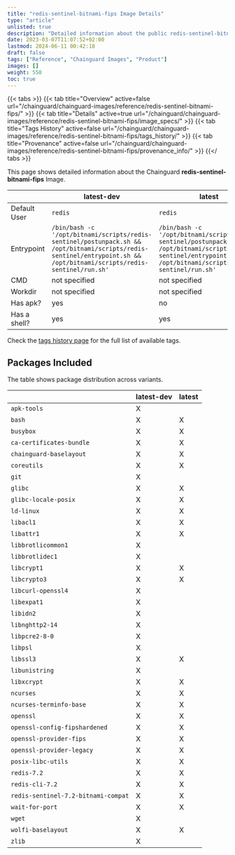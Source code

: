 ```yaml
---
title: "redis-sentinel-bitnami-fips Image Details"
type: "article"
unlisted: true
description: "Detailed information about the public redis-sentinel-bitnami-fips Chainguard Image."
date: 2023-03-07T11:07:52+02:00
lastmod: 2024-06-11 00:42:18
draft: false
tags: ["Reference", "Chainguard Images", "Product"]
images: []
weight: 550
toc: true
---
```


{{< tabs >}}
{{< tab title="Overview" active=false url="/chainguard/chainguard-images/reference/redis-sentinel-bitnami-fips/" >}}
{{< tab title="Details" active=true url="/chainguard/chainguard-images/reference/redis-sentinel-bitnami-fips/image_specs/" >}}
{{< tab title="Tags History" active=false url="/chainguard/chainguard-images/reference/redis-sentinel-bitnami-fips/tags_history/" >}}
{{< tab title="Provenance" active=false url="/chainguard/chainguard-images/reference/redis-sentinel-bitnami-fips/provenance_info/" >}}
{{</ tabs >}}

This page shows detailed information about the Chainguard **redis-sentinel-bitnami-fips** Image.

|              | latest-dev                                                                                                                                                            | latest                                                                                                                                                                |
|--------------|-----------------------------------------------------------------------------------------------------------------------------------------------------------------------|-----------------------------------------------------------------------------------------------------------------------------------------------------------------------|
| Default User | `redis`                                                                                                                                                               | `redis`                                                                                                                                                               |
| Entrypoint   | `/bin/bash -c '/opt/bitnami/scripts/redis-sentinel/postunpack.sh && /opt/bitnami/scripts/redis-sentinel/entrypoint.sh && /opt/bitnami/scripts/redis-sentinel/run.sh'` | `/bin/bash -c '/opt/bitnami/scripts/redis-sentinel/postunpack.sh && /opt/bitnami/scripts/redis-sentinel/entrypoint.sh && /opt/bitnami/scripts/redis-sentinel/run.sh'` |
| CMD          | not specified                                                                                                                                                         | not specified                                                                                                                                                         |
| Workdir      | not specified                                                                                                                                                         | not specified                                                                                                                                                         |
| Has apk?     | yes                                                                                                                                                                   | no                                                                                                                                                                    |
| Has a shell? | yes                                                                                                                                                                   | yes                                                                                                                                                                   |

Check the [tags history page](/chainguard/chainguard-images/reference/redis-sentinel-bitnami-fips/tags_history/) for the full list of available tags.

## Packages Included
The table shows package distribution across variants.

|                                     | latest-dev | latest |
|-------------------------------------|------------|--------|
| `apk-tools`                         | X          |        |
| `bash`                              | X          | X      |
| `busybox`                           | X          | X      |
| `ca-certificates-bundle`            | X          | X      |
| `chainguard-baselayout`             | X          | X      |
| `coreutils`                         | X          | X      |
| `git`                               | X          |        |
| `glibc`                             | X          | X      |
| `glibc-locale-posix`                | X          | X      |
| `ld-linux`                          | X          | X      |
| `libacl1`                           | X          | X      |
| `libattr1`                          | X          | X      |
| `libbrotlicommon1`                  | X          |        |
| `libbrotlidec1`                     | X          |        |
| `libcrypt1`                         | X          | X      |
| `libcrypto3`                        | X          | X      |
| `libcurl-openssl4`                  | X          |        |
| `libexpat1`                         | X          |        |
| `libidn2`                           | X          |        |
| `libnghttp2-14`                     | X          |        |
| `libpcre2-8-0`                      | X          |        |
| `libpsl`                            | X          |        |
| `libssl3`                           | X          | X      |
| `libunistring`                      | X          |        |
| `libxcrypt`                         | X          | X      |
| `ncurses`                           | X          | X      |
| `ncurses-terminfo-base`             | X          | X      |
| `openssl`                           | X          | X      |
| `openssl-config-fipshardened`       | X          | X      |
| `openssl-provider-fips`             | X          | X      |
| `openssl-provider-legacy`           | X          | X      |
| `posix-libc-utils`                  | X          | X      |
| `redis-7.2`                         | X          | X      |
| `redis-cli-7.2`                     | X          | X      |
| `redis-sentinel-7.2-bitnami-compat` | X          | X      |
| `wait-for-port`                     | X          | X      |
| `wget`                              | X          |        |
| `wolfi-baselayout`                  | X          | X      |
| `zlib`                              | X          |        |

